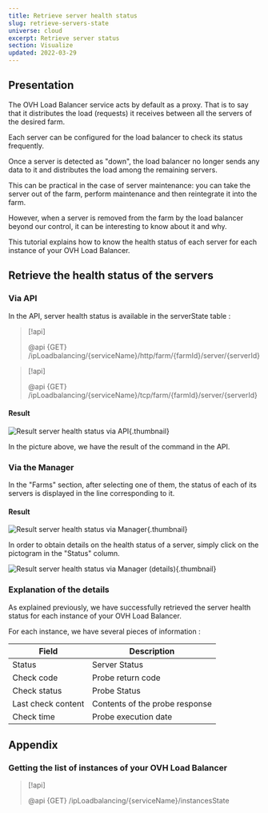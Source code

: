 ```yaml
---
title: Retrieve server health status
slug: retrieve-servers-state
universe: cloud
excerpt: Retrieve server status
section: Visualize
updated: 2022-03-29
---
```



## Presentation
The OVH Load Balancer service acts by default as a proxy. That is to say that it distributes the load (requests) it receives between all the servers of the desired farm.

Each server can be configured for the load balancer to check its status frequently.

Once a server is detected as "down", the load balancer no longer sends any data to it and distributes the load among the remaining servers.

This can be practical in the case of server maintenance: you can take the server out of the farm, perform maintenance and then reintegrate it into the farm.

However, when a server is removed from the farm by the load balancer beyond our control, it can be interesting to know about it and why.

This tutorial explains how to know the health status of each server for each instance of your OVH Load Balancer.


## Retrieve the health status of the servers

### Via API
In the API, server health status is available in the serverState table :


> [!api]
>
> @api {GET} /ipLoadbalancing/{serviceName}/http/farm/{farmId}/server/{serverId}
> 

> [!api]
>
> @api {GET} /ipLoadbalancing/{serviceName}/tcp/farm/{farmId}/server/{serverId}
> 

#### Result

![Result server health status via API](images/result_serversStateApi.png){.thumbnail}

In the picture above, we have the result of the command in the API.


### Via the Manager
In the "Farms" section, after selecting one of them, the status of each of its servers is displayed in the line corresponding to it.


#### Result

![Result server health status via Manager](images/farm_server_health.png){.thumbnail}

In order to obtain details on the health status of a server, simply click on the pictogram in the "Status" column.


![Result server health status via Manager (details)](images/server_health_detail.png){.thumbnail}


### Explanation of the details
As explained previously, we have successfully retrieved the server health status for each instance of your OVH Load Balancer.

For each instance, we have several pieces of information :

|Field|Description|
|---|---|
|Status|Server Status|
|Check code|Probe return code|
|Check status|Probe Status|
|Last check content|Contents of the probe response|
|Check time|Probe execution date|


## Appendix

### Getting the list of instances of your OVH Load Balancer

> [!api]
>
> @api {GET} /ipLoadbalancing/{serviceName}/instancesState
> 
